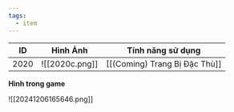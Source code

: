 ```yaml
---
tags:
  - item
---
```


| ID   | Hình Ảnh       | Tính năng sử dụng             |
| ---- | -------------- | ----------------------------- |
| 2020 | ![[2020c.png]] | [[(Coming) Trang Bị Đặc Thù]] |

**Hình trong game**

![[20241206165646.png]]
